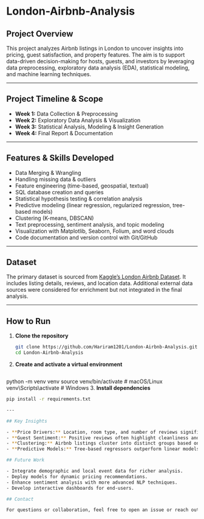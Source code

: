 # London-Airbnb-Analysis

## Project Overview

This project analyzes Airbnb listings in London to uncover insights into pricing, guest satisfaction, and property features. The aim is to support data-driven decision-making for hosts, guests, and investors by leveraging data preprocessing, exploratory data analysis (EDA), statistical modeling, and machine learning techniques.

---

## Project Timeline & Scope

- **Week 1:** Data Collection & Preprocessing  
- **Week 2:** Exploratory Data Analysis & Visualization  
- **Week 3:** Statistical Analysis, Modeling & Insight Generation  
- **Week 4:** Final Report & Documentation  

---

## Features & Skills Developed

- Data Merging & Wrangling  
- Handling missing data & outliers  
- Feature engineering (time-based, geospatial, textual)  
- SQL database creation and queries  
- Statistical hypothesis testing & correlation analysis  
- Predictive modeling (linear regression, regularized regression, tree-based models)  
- Clustering (K-means, DBSCAN)  
- Text preprocessing, sentiment analysis, and topic modeling  
- Visualization with Matplotlib, Seaborn, Folium, and word clouds  
- Code documentation and version control with Git/GitHub  

---

## Dataset

The primary dataset is sourced from [Kaggle’s London Airbnb Dataset](https://www.kaggle.com/datasets). It includes listing details, reviews, and location data. Additional external data sources were considered for enrichment but not integrated in the final analysis.

---

## How to Run

1. **Clone the repository**  
   ```bash
   git clone https://github.com/Hariram1201/London-Airbnb-Analysis.git
   cd London-Airbnb-Analysis
2. **Create and activate a virtual environment**  
   ```bash
  python -m venv venv
  source venv/bin/activate   # macOS/Linux
  venv\Scripts\activate      # Windows
3. **Install dependencies**  
   ```bash
pip install -r requirements.txt

---

## Key Insights

- **Price Drivers:** Location, room type, and number of reviews significantly influence listing prices.  
- **Guest Sentiment:** Positive reviews often highlight cleanliness and host responsiveness.  
- **Clustering:** Airbnb listings cluster into distinct groups based on price and review patterns, revealing market segments.  
- **Predictive Models:** Tree-based regressors outperform linear models in predicting prices and identifying outliers.  

## Future Work

- Integrate demographic and local event data for richer analysis.  
- Deploy models for dynamic pricing recommendations.  
- Enhance sentiment analysis with more advanced NLP techniques.  
- Develop interactive dashboards for end-users.  

## Contact

For questions or collaboration, feel free to open an issue or reach out via GitHub.



